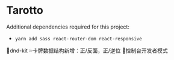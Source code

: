 # Tarotto

Additional dependencies required for this project:
+ `yarn add sass react-router-dom react-responsive`

🦋dnd-kit
💦卡牌数据结构新增：正/反面，正/逆位
🔧控制台开发者模式

